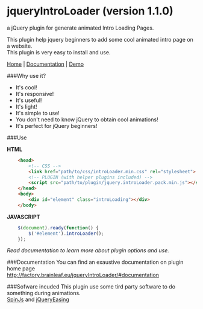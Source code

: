 jqueryIntroLoader (version 1.1.0)
===================================

a jQuery plugin for generate animated Intro Loading Pages.

This plugin help jquery beginners to add some cool animated intro page on a website.<br>
This plugin is very easy to install and use.

[Home](http://factory.brainleaf.eu/jqueryIntroLoader) | 
[Documentation](http://factory.brainleaf.eu/jqueryIntroLoader/#documentation) | [Demo](http://factory.brainleaf.eu/jqueryIntroLoader/demo)

###Why use it?

- It's cool!
- It's responsive!
- It's useful!
- It's light!
- It's simple to use!
- You don't need to know jQuery to obtain cool animations!
- It's perfect for jQuery beginners!

###Use

**HTML**<br>
```html
    <head>
        <!-- CSS -->
        <link href="path/to/css/introLoader.min.css" rel="stylesheet">
        <!-- PLUGIN (with helper plugins included) -->
        <script src="path/to/plugin/jquery.introLoader.pack.min.js"></script>
    </head>
    <body>
        <div id="element" class="introLoading"></div>
    </body>
```

**JAVASCRIPT**<br>
```javascript
    $(document).ready(function() {
        $('#element').introLoader();
    });
```

*Read documentation to learn more about plugin options and use.*

###Documentation
You can find an exaustive documentation on plugin home page<br> [http;//factory.brainleaf.eu/jqueryIntroLoader/#documentation](http://factory.brainleaf.eu/jqueryIntroLoader/#documentation)

###Sofware incuded
This plugin use some tird party software to do something during animations.<br>
[SpinJs](fgnass.github.io/spin.js/) and [jQueryEasing](http://gsgd.co.uk/sandbox/jquery/easing/)
